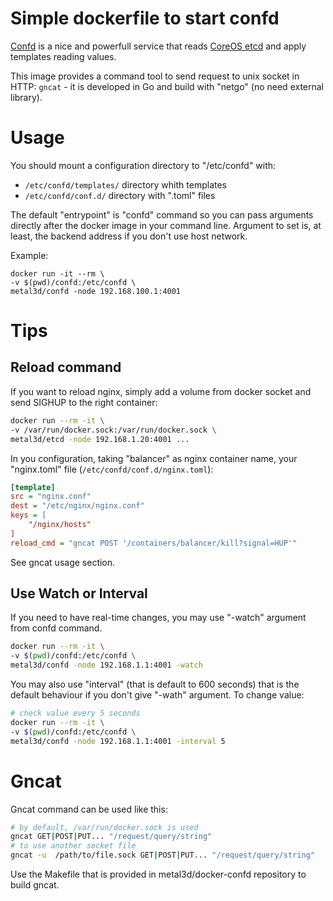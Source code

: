 # Simple dockerfile to start confd

[Confd](https://github.com/kelseyhightower/confd) is a nice and powerfull service that reads [CoreOS etcd](https://github.com/coreos/etcd) and apply templates reading values.

This image provides a command tool to send request to unix socket in HTTP: `gncat` - it is developed in Go and build with "netgo" (no need external library).

# Usage

You should mount a configuration directory to "/etc/confd" with:

- `/etc/confd/templates/` directory whith templates
- `/etc/confd/conf.d/` directory with ".toml" files

The default "entrypoint" is "confd" command so you can pass arguments directly after the docker image in your command line. Argument to set is, at least, the backend address if you don't use host network.

Example:
```
docker run -it --rm \
-v $(pwd)/confd:/etc/confd \
metal3d/confd -node 192.168.100.1:4001 
```

# Tips

## Reload command

If you want to reload nginx, simply add a volume from docker socket and send SIGHUP to the right container:

```bash
docker run --rm -it \
-v /var/run/docker.sock:/var/run/docker.sock \
metal3d/etcd -node 192.168.1.20:4001 ...
```

In you configuration, taking "balancer" as nginx container name, your "nginx.toml" file (`/etc/confd/conf.d/nginx.toml`):

```ini
[template]
src = "nginx.conf"
dest = "/etc/nginx/nginx.conf"
keys = [
    "/nginx/hosts"
]
reload_cmd = "gncat POST '/containers/balancer/kill?signal=HUP'"
```

See gncat usage section.

## Use Watch or Interval

If you need to have real-time changes, you may use "-watch" argument from confd command.

```bash
docker run --rm -it \
-v $(pwd)/confd:/etc/confd \
metal3d/confd -node 192.168.1.1:4001 -watch
```

You may also use "interval" (that is default to 600 seconds) that is the default behaviour if you don't give "-wath" argument. To change value:


```bash
# check value every 5 seconds
docker run --rm -it \
-v $(pwd)/confd:/etc/confd \
metal3d/confd -node 192.168.1.1:4001 -interval 5
```


# Gncat

Gncat command can be used like this:

```bash
# by default, /var/run/docker.sock is used
gncat GET|POST|PUT... "/request/query/string"
# to use another socket file
gncat -u  /path/to/file.sock GET|POST|PUT... "/request/query/string"
```

Use the Makefile that is provided in metal3d/docker-confd repository to build gncat.

